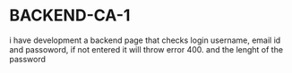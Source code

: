# BACKEND-CA-1
i have development a backend page that checks login username, email id and passoword, if not entered it will throw error 400. and the lenght of the password
